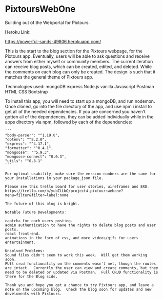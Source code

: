 # PixtoursWebOne
Building out of the Webportal for Pixtours. 


Heroku Link:

https://powerful-sands-49806.herokuapp.com/

This is the start to the blog section for the Pixtours webpage, for the Pixtours app.  Eventually, users will be able to ask questions and receive answers from either myself or community members.   The current iteration can receive blog posts, which can be created, edited, and deleted. While the comments on each blog can only be created. The design is such that it matches the general theme of Pixtours app. 

Technologies used:
mongoDB
express
Node.js
vanilla Javascript
Postman
HTML
CSS
Bootstrap

To install this app, you will need to start up a mongoDB, and run nodemon.  Once cloned, go into the file directory of the app, and use npm i install to get all of the needed dependencies. If you are concerned you haven't gotten all of the dependences, they can be added individually while in the apps directory via npm, followed by each of the dependencies:  

    ```
    "body-parser": "^1.19.0",
    "dotenv": "^8.2.0",
    "express": "^4.17.1",
    "formatter": "^0.4.1",
    "mongoose": "^5.9.3",
    "mongoose-connect": "0.0.3",
    "utils": "^0.3.1"
    ```
    
    For optimal usability, make sure the version numbers are the same for your installations in your package_json file.  
    
    Please see this trello board for user stories, wireframes and ERD. 
    https://trello.com/b/yubZLLbO/project4-pixtourswebone?menu=filter&filter=label:none
    
    The future of this blog is bright.  
    
    Notable Future Developments:
    
    captcha for each users posting. 
    admin authentication to have the rights to delete blog posts and user posts.
    react front-end.
    animations in the form of css, and more videos/gifs for users entertainment.
    
    Unsolved Problems:  
    Sound files didn't seem to work this week.  Will get them working soon.
    FUll crud functionality on the comments wasn't met, though the routes are intact.  Currently the user can view and create comments, but they need to be deleted or updated via Postman.  Full CRUD functionality is there for the Blog side.
    
    Thank you and hope you get a chance to try Pixtours app, and leave a note on the upcoming blog.  Check the blog soon for updates and new develoments with Pixtours.   
    
    
    
    
    


